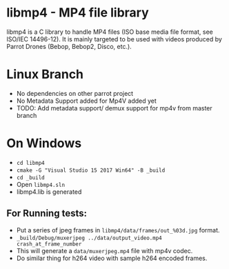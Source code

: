 # libmp4 - MP4 file library

libmp4 is a C library to handle MP4 files (ISO base media file format, see ISO/IEC 14496-12).
It is mainly targeted to be used with videos produced by Parrot Drones (Bebop, Bebop2, Disco, etc.).

# Linux Branch
- No dependencies on other parrot project
- No Metadata Support added for Mp4V added yet
- TODO: Add metadata support/ demux support for mp4v from master branch
# On Windows
- `cd libmp4`
- `cmake -G "Visual Studio 15 2017 Win64" -B _build`
- `cd _build`
- Open `libmp4.sln`
- libmp4.lib is generated
## For Running tests: 
- Put a series of jpeg frames in `libmp4/data/frames/out_%03d.jpg` format. 
- `_build/Debug/muxerjpeg ../data/output_video.mp4 crash_at_frame_number`
- This will generate a `data/muxerjpeg.mp4` file with mp4v codec. 
- Do similar thing for h264 video with sample h264 encoded frames.

